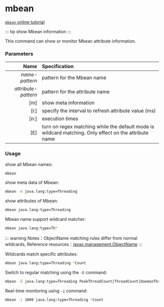 # mbean

[`mbean` online tutorial](https://arthas.aliyun.com/doc/arthas-tutorials.html?language=en&id=command-mbean)

::: tip
show Mbean information
:::

This command can show or monitor Mbean attribute information.

### Parameters

|                Name | Specification                                                                                         |
| ------------------: | :---------------------------------------------------------------------------------------------------- |
|      _name-pattern_ | pattern for the Mbean name                                                                            |
| _attribute-pattern_ | pattern for the attribute name                                                                        |
|                 [m] | show meta information                                                                                 |
|                [i:] | specify the interval to refresh attribute value (ms)                                                  |
|                [n:] | execution times                                                                                       |
|                 [E] | turn on regex matching while the default mode is wildcard matching. Only effect on the attribute name |

### Usage

show all Mbean names:

```bash
mbean
```

show meta data of Mbean:

```bash
mbean -m java.lang:type=Threading
```

show attributes of Mbean:

```bash
mbean java.lang:type=Threading
```

Mbean name support wildcard matcher:

```bash
mbean java.lang:type=Th*
```

::: warning
Notes：ObjectName matching rules differ from normal wildcards, Reference resources：[javax.management.ObjectName](https://docs.oracle.com/javase/8/docs/api/javax/management/ObjectName.html?is-external=true)
:::

Wildcards match specific attributes:

```bash
mbean java.lang:type=Threading *Count
```

Switch to regular matching using the `-E` command:

```bash
mbean -E java.lang:type=Threading PeakThreadCount|ThreadCount|DaemonThreadCount
```

Real-time monitoring using `-i` command:

```bash
mbean -i 1000 java.lang:type=Threading *Count
```
